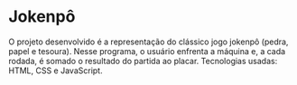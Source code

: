 # Jokenpô

O projeto desenvolvido é a representação do clássico jogo jokenpô (pedra, papel e tesoura). 
Nesse programa, o usuário enfrenta a máquina e, a cada rodada, é somado o resultado do partida ao placar.
Tecnologias usadas: HTML, CSS e JavaScript.
